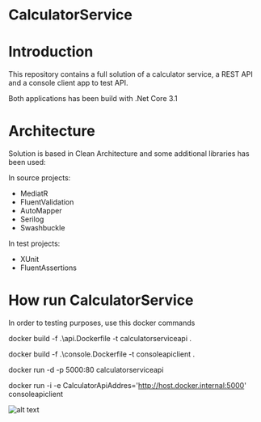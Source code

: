 CalculatorService
=======

# Introduction
This repository contains a full solution of a calculator service, a REST API and a console client app to test API.

Both applications has been build with .Net Core 3.1

# Architecture
Solution is based in Clean Architecture and some additional libraries has been used:

In source projects:
- MediatR
- FluentValidation
- AutoMapper
- Serilog
- Swashbuckle


In test projects:
- XUnit
- FluentAssertions

# How run CalculatorService

In order to testing purposes, use this docker commands

docker build -f .\api.Dockerfile -t calculatorserviceapi .

docker build -f .\console.Dockerfile -t consoleapiclient .

docker run -d -p 5000:80  calculatorserviceapi

docker run -i -e CalculatorApiAddres='http://host.docker.internal:5000' consoleapiclient

![alt text](https://i.ibb.co/SyBrHHT/clientapp.png)